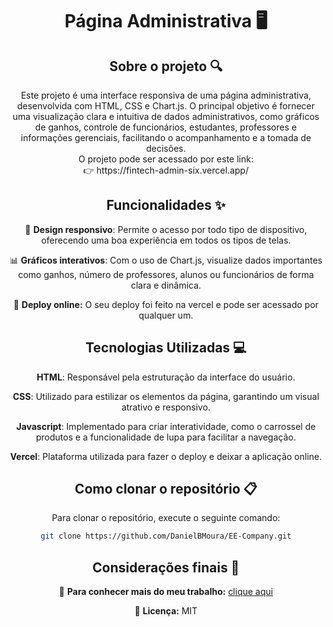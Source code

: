 <div align="center">
<h1 align="center">  Página Administrativa 🖥️ </h1>

## Sobre o projeto 🔍

<p align="center">
Este projeto é uma interface responsiva de uma página administrativa, desenvolvida com HTML, CSS e Chart.js. O principal objetivo é fornecer uma visualização clara e intuitiva de dados administrativos, como gráficos de ganhos, controle de funcionários, estudantes, professores e informações gerenciais, facilitando o acompanhamento e a tomada de decisões. <br>
O projeto pode ser acessado por este link: <br>
👉 https://fintech-admin-six.vercel.app/
</p>

## Funcionalidades ✨

📱 **Design responsivo**: Permite o acesso por todo tipo de dispositivo, oferecendo uma boa experiência em todos os tipos de telas.  

📊 **Gráficos interativos**: Com o uso de Chart.js, visualize dados importantes como ganhos, número de professores, alunos ou funcionários de forma clara e dinâmica.

🔗 **Deploy online:** O seu deploy foi feito na vercel e pode ser acessado por qualquer um.

## Tecnologias Utilizadas 💻

**HTML**: Responsável pela estruturação da interface do usuário.

**CSS**: Utilizado para estilizar os elementos da página, garantindo um visual atrativo e responsivo.  

**Javascript**: Implementado para criar interatividade, como o carrossel de produtos e a funcionalidade de lupa para facilitar a navegação.  

**Vercel**: Plataforma utilizada para fazer o deploy e deixar a aplicação online.

## Como clonar o repositório 📋

Para clonar o repositório, execute o seguinte comando:

```bash
git clone https://github.com/DanielBMoura/EE-Company.git
```

## Considerações finais 📝

🔗 **Para conhecer mais do meu trabalho:** [clique aqui](https://www.linkedin.com/in/daniel-borazo-de-moura-b4a995356/)

📜 **Licença:** MIT

 </div>
